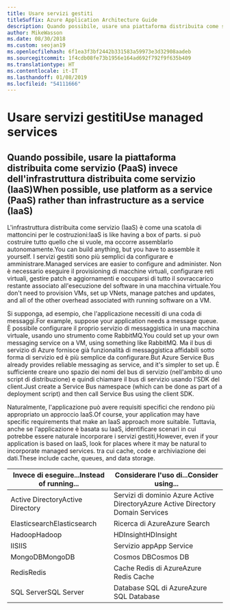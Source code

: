 ```yaml
---
title: Usare servizi gestiti
titleSuffix: Azure Application Architecture Guide
description: Quando possibile, usare una piattaforma distribuita come servizio (PaaS) anziché un'infrastruttura distribuita come servizio (IaaS).
author: MikeWasson
ms.date: 08/30/2018
ms.custom: seojan19
ms.openlocfilehash: 6f1ea3f3bf2442b331583a59973e3d32908aadeb
ms.sourcegitcommit: 1f4cdb08fe73b1956e164ad692f792f9f635b409
ms.translationtype: HT
ms.contentlocale: it-IT
ms.lasthandoff: 01/08/2019
ms.locfileid: "54111666"
---
```

# <a name="use-managed-services"></a><span data-ttu-id="3dd8f-103">Usare servizi gestiti</span><span class="sxs-lookup"><span data-stu-id="3dd8f-103">Use managed services</span></span>

## <a name="when-possible-use-platform-as-a-service-paas-rather-than-infrastructure-as-a-service-iaas"></a><span data-ttu-id="3dd8f-104">Quando possibile, usare la piattaforma distribuita come servizio (PaaS) invece dell'infrastruttura distribuita come servizio (IaaS)</span><span class="sxs-lookup"><span data-stu-id="3dd8f-104">When possible, use platform as a service (PaaS) rather than infrastructure as a service (IaaS)</span></span>

<span data-ttu-id="3dd8f-105">L'infrastruttura distribuita come servizio (IaaS) è come una scatola di mattoncini per le costruzioni:</span><span class="sxs-lookup"><span data-stu-id="3dd8f-105">IaaS is like having a box of parts.</span></span> <span data-ttu-id="3dd8f-106">si può costruire tutto quello che si vuole, ma occorre assemblarlo autonomamente.</span><span class="sxs-lookup"><span data-stu-id="3dd8f-106">You can build anything, but you have to assemble it yourself.</span></span> <span data-ttu-id="3dd8f-107">I servizi gestiti sono più semplici da configurare e amministrare.</span><span class="sxs-lookup"><span data-stu-id="3dd8f-107">Managed services are easier to configure and administer.</span></span> <span data-ttu-id="3dd8f-108">Non è necessario eseguire il provisioning di macchine virtuali, configurare reti virtuali, gestire patch e aggiornamenti e occuparsi di tutto il sovraccarico restante associato all'esecuzione del software in una macchina virtuale.</span><span class="sxs-lookup"><span data-stu-id="3dd8f-108">You don't need to provision VMs, set up VNets, manage patches and updates, and all of the other overhead associated with running software on a VM.</span></span>

<span data-ttu-id="3dd8f-109">Si supponga, ad esempio, che l'applicazione necessiti di una coda di messaggi.</span><span class="sxs-lookup"><span data-stu-id="3dd8f-109">For example, suppose your application needs a message queue.</span></span> <span data-ttu-id="3dd8f-110">È possibile configurare il proprio servizio di messaggistica in una macchina virtuale, usando uno strumento come RabbitMQ.</span><span class="sxs-lookup"><span data-stu-id="3dd8f-110">You could set up your own messaging service on a VM, using something like RabbitMQ.</span></span> <span data-ttu-id="3dd8f-111">Ma il bus di servizio di Azure fornisce già funzionalità di messaggistica affidabili sotto forma di servizio ed è più semplice da configurare.</span><span class="sxs-lookup"><span data-stu-id="3dd8f-111">But Azure Service Bus already provides reliable messaging as service, and it's simpler to set up.</span></span> <span data-ttu-id="3dd8f-112">È sufficiente creare uno spazio dei nomi del bus di servizio (nell'ambito di uno script di distribuzione) e quindi chiamare il bus di servizio usando l'SDK del client.</span><span class="sxs-lookup"><span data-stu-id="3dd8f-112">Just create a Service Bus namespace (which can be done as part of a deployment script) and then call Service Bus using the client SDK.</span></span>

<span data-ttu-id="3dd8f-113">Naturalmente, l'applicazione può avere requisiti specifici che rendono più appropriato un approccio IaaS.</span><span class="sxs-lookup"><span data-stu-id="3dd8f-113">Of course, your application may have specific requirements that make an IaaS approach more suitable.</span></span> <span data-ttu-id="3dd8f-114">Tuttavia, anche se l'applicazione è basata su IaaS, identificare scenari in cui potrebbe essere naturale incorporare i servizi gestiti,</span><span class="sxs-lookup"><span data-stu-id="3dd8f-114">However, even if your application is based on IaaS, look for places where it may be natural to incorporate managed services.</span></span> <span data-ttu-id="3dd8f-115">tra cui cache, code e archiviazione dei dati.</span><span class="sxs-lookup"><span data-stu-id="3dd8f-115">These include cache, queues, and data storage.</span></span>

| <span data-ttu-id="3dd8f-116">Invece di eseguire...</span><span class="sxs-lookup"><span data-stu-id="3dd8f-116">Instead of running...</span></span> | <span data-ttu-id="3dd8f-117">Considerare l'uso di...</span><span class="sxs-lookup"><span data-stu-id="3dd8f-117">Consider using...</span></span> |
|-----------------------|-------------|
| <span data-ttu-id="3dd8f-118">Active Directory</span><span class="sxs-lookup"><span data-stu-id="3dd8f-118">Active Directory</span></span> | <span data-ttu-id="3dd8f-119">Servizi di dominio Azure Active Directory</span><span class="sxs-lookup"><span data-stu-id="3dd8f-119">Azure Active Directory Domain Services</span></span> |
| <span data-ttu-id="3dd8f-120">Elasticsearch</span><span class="sxs-lookup"><span data-stu-id="3dd8f-120">Elasticsearch</span></span> | <span data-ttu-id="3dd8f-121">Ricerca di Azure</span><span class="sxs-lookup"><span data-stu-id="3dd8f-121">Azure Search</span></span> |
| <span data-ttu-id="3dd8f-122">Hadoop</span><span class="sxs-lookup"><span data-stu-id="3dd8f-122">Hadoop</span></span> | <span data-ttu-id="3dd8f-123">HDInsight</span><span class="sxs-lookup"><span data-stu-id="3dd8f-123">HDInsight</span></span> |
| <span data-ttu-id="3dd8f-124">IIS</span><span class="sxs-lookup"><span data-stu-id="3dd8f-124">IIS</span></span> | <span data-ttu-id="3dd8f-125">Servizio app</span><span class="sxs-lookup"><span data-stu-id="3dd8f-125">App Service</span></span> |
| <span data-ttu-id="3dd8f-126">MongoDB</span><span class="sxs-lookup"><span data-stu-id="3dd8f-126">MongoDB</span></span> | <span data-ttu-id="3dd8f-127">Cosmos DB</span><span class="sxs-lookup"><span data-stu-id="3dd8f-127">Cosmos DB</span></span> |
| <span data-ttu-id="3dd8f-128">Redis</span><span class="sxs-lookup"><span data-stu-id="3dd8f-128">Redis</span></span> | <span data-ttu-id="3dd8f-129">Cache Redis di Azure</span><span class="sxs-lookup"><span data-stu-id="3dd8f-129">Azure Redis Cache</span></span> |
| <span data-ttu-id="3dd8f-130">SQL Server</span><span class="sxs-lookup"><span data-stu-id="3dd8f-130">SQL Server</span></span> | <span data-ttu-id="3dd8f-131">Database SQL di Azure</span><span class="sxs-lookup"><span data-stu-id="3dd8f-131">Azure SQL Database</span></span> |
